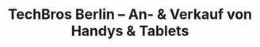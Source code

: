 ---
title: "TechBros Berlin – An- & Verkauf von Handys & Tablets"
url: /berlin/techbros-berlin-an-und-verkauf-von-handys-und-tablets/
shop: Elektronik
---